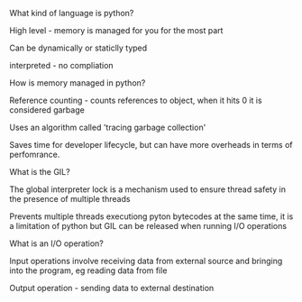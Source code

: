 What kind of language is python?

High level - memory is managed for you for the most part

Can be dynamically or staticlly typed

interpreted - no compliation

How is memory managed in python?

Reference counting - counts references to object, when it hits 0 it is considered garbage

Uses an algorithm called 'tracing garbage collection'

Saves time for developer lifecycle, but can have more overheads in terms of perfomrance.

What is the GIL?

The global interpreter lock is a mechanism used to ensure thread safety in the presence of multiple threads

Prevents multiple threads executiong pyton bytecodes at the same time, it is a limitation of python but GIL can be released when running I/O operations

What is an I/O operation?

Input operations involve receiving data from external source and bringing into the program, eg reading data from file

Output operation - sending data to external destination
